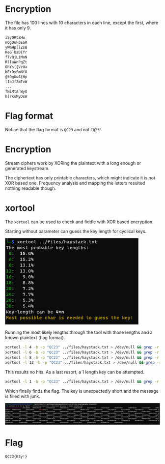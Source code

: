 # Encryption

The file has 100 lines with 10 characters in each line, except the first, where it has only 9.

```
iSyORtZHw
nQgDuFbEaR
yWmHp[lZsB
KeG`UaD{Yr
fTvQjLiMoN
RlIuWnPqZt
OhYs[{VzUa
bErDySmNfO
@tQgUwA{Hp
lIoJfZmTvW
...
fNiMtA`WyO
h[rKuMyDsW
```

# Flag format

Notice that the flag format is `QC23` and not `CQ23`!

# Encryption

Stream ciphers work by XORing the plaintext with a long enough or generated keystream.

The ciphertext has only printable characters, which might indicate it is not XOR based one. Frequency analysis and mapping the letters resulted nothing readable though.

# xortool

The `xortool` can be used to check and fiddle with XOR based encryption.

Starting without parameter can guess the key length for cyclical keys.

![](screenshots/1.png)

Running the most likely lengths through the tool with those lengths and a known plaintext (flag format).

```bash
xortool -l 4 -b -p "QC23" ../files/haystack.txt > /dev/null && grep -r QC23 xortool_out
xortool -l 6 -b -p "QC23" ../files/haystack.txt > /dev/null && grep -r QC23 xortool_out
xortool -l 8 -b -p "QC23" ../files/haystack.txt > /dev/null && grep -r QC23 xortool_out
xortool -l 12 -b -p "QC23" ../files/haystack.txt > /dev/null && grep -r QC23 xortool_out
```

This results no hits. As a last resort, a 1 length key can be attempted.

```bash
xortool -l 1 -b -p "QC23" ../files/haystack.txt > /dev/null && grep -r QC23 xortool_out
```

Which finally finds the flag. The key is unexpectedly short and the message is filled with junk.

![](screenshots/2.png)

# Flag
`QC23{K3y!}`

